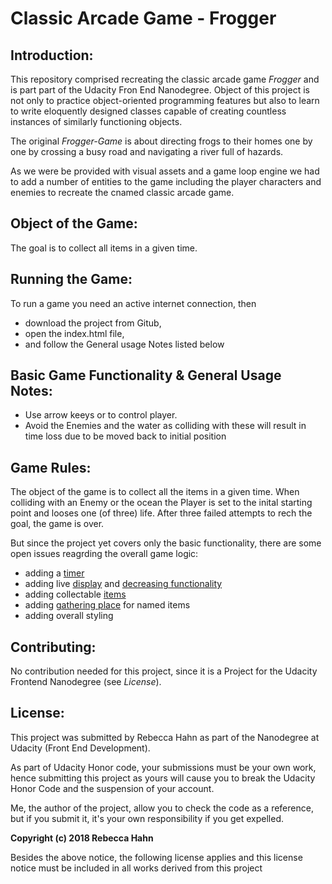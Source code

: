 # Classic Arcade Game - Frogger

## Introduction:

This repository comprised recreating the classic arcade game *Frogger* and is part part of the Udacity Fron End Nanodegree. Object of this project is not only to practice object-oriented programming features but also to learn to write eloquently designed classes capable of creating countless instances of similarly functioning objects.

The original *Frogger-Game* is about directing frogs to their homes one by one by crossing a busy road and navigating a river full of hazards. 

As we were be provided with visual assets and a game loop engine we had to add a number of entities to the game including the player characters and enemies to recreate the cnamed classic arcade game.

## Object of the Game:

The goal is to collect all items in a given time. 

## Running the Game:

To run a game you need an active internet connection, then

- download the project from Gitub,
- open the index.html file, 
- and follow the General usage Notes listed below

## Basic Game Functionality & General Usage Notes:

- Use arrow keeys or to control player.
- Avoid the Enemies and the water as colliding with these will result in time loss due to be moved back to initial position

## Game Rules:

The object of the game is to collect all the items in a given time. When colliding with an Enemy or the ocean the Player is set to the inital starting point and looses one (of three) life. After three failed attempts to rech the goal, the game is over. 

But since the project yet covers only the basic functionality, there are some open issues reagrding the overall game logic:

- adding a [timer](https://github.com/I3ekka/frontend-nanodegree-arcade-game/issues/1)
- adding live [display](https://github.com/I3ekka/frontend-nanodegree-arcade-game/issues/2) and [decreasing functionality](https://github.com/I3ekka/frontend-nanodegree-arcade-game/issues/5)
- adding collectable [items](https://github.com/I3ekka/frontend-nanodegree-arcade-game/issues/3)
- adding [gathering place](https://github.com/I3ekka/frontend-nanodegree-arcade-game/issues/4) for named items
- adding overall styling

## Contributing:

No contribution needed for this project, since it is a Project for the Udacity Frontend Nanodegree (see *License*).

## License:

This project was submitted by Rebecca Hahn as part of the Nanodegree at Udacity (Front End Development).

As part of Udacity Honor code, your submissions must be your own work, hence submitting this project as yours will cause you to break the Udacity Honor Code and the suspension of your account.

Me, the author of the project, allow you to check the code as a reference, but if you submit it, it's your own responsibility if you get expelled.

**Copyright (c) 2018 Rebecca Hahn**

Besides the above notice, the following license applies and this license notice must be included in all works derived from this project
